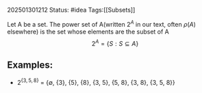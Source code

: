 202501301212
Status: #idea
Tags:[[Subsets]]

Let A be a set. The power set of A(written $2^A$ in our text, often $\rho(A)$ elsewhere) is the set whose elements are the subset of A
$$2^A = \{ S : S \subseteq A \}$$

## Examples:
- $2^{\{ 3,5,8 \}}$ = {$\emptyset$, {3}, {5}, {8}, {3, 5}, {5, 8}, {3, 8}, {3, 5, 8}} 